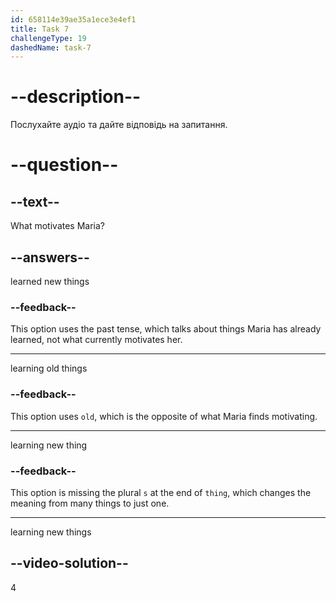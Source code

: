 ```yaml
---
id: 658114e39ae35a1ece3e4ef1
title: Task 7
challengeType: 19
dashedName: task-7
---
```


<!--
AUDIO REFERENCE:
Maria: Hi Brian! Well, one thing that really motivates me is learning new things.
-->

# --description--

Послухайте аудіо та дайте відповідь на запитання.

# --question--

## --text--

What motivates Maria?

## --answers--

learned new things

### --feedback--

This option uses the past tense, which talks about things Maria has already learned, not what currently motivates her.

---

learning old things

### --feedback--

This option uses `old`, which is the opposite of what Maria finds motivating.

---

learning new thing

### --feedback--

This option is missing the plural `s` at the end of `thing`, which changes the meaning from many things to just one.

---

learning new things

## --video-solution--

4
